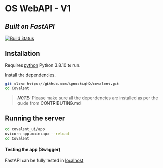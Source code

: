 # OS WebAPI - V1
## _Built on FastAPI_

[![Build Status](https://travis-ci.org/joemccann/dillinger.svg?branch=master)](https://travis-ci.org/joemccann/dillinger)

## Installation

Requires [python](https://www.python.org/) Python 3.8.10 to run.

Install the dependencies.

```sh
git clone https://github.com/AgnostiqHQ/covalent.git
cd Covalent
```
> **_NOTE:_**  Please make sure all the dependencies are installed as per the guide from [CONTRIBUTING.md](https://github.com/Aravind-psiog/os_webapp/blob/main/CONTRIBUTING.md)

## Running the server
```sh
cd covalent_ui/app
uvicorn app.main:app --reload
cd Covalent
```
#### Testing the app (Swagger)
FastAPI can be fully tested in [localhost](http://127.0.0.1:8000/docs)
